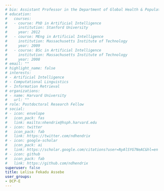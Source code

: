 ```yaml
---
# bio: Assistant Professor in the Department of Global Health & Population at Harvard University's T.H. Chan School of Public Health
# education:
#   courses:
#   - course: PhD in Artificial Intelligence
#     institution: Stanford University
#     year: 2012
#   - course: MEng in Artificial Intelligence
#     institution: Massachusetts Institute of Technology
#     year: 2009
#   - course: BSc in Artificial Intelligence
#     institution: Massachusetts Institute of Technology
#     year: 2008
# email: ""
# highlight_name: false
# interests:
# - Artificial Intelligence
# - Computational Linguistics
# - Information Retrieval
# organizations:
# - name: Harvard University
#   url: ""
# role: Postdoctoral Research Fellow
# social:
# - icon: envelope
#   icon_pack: fas
#   link: mailto:nhendrix@hsph.harvard.edu
# - icon: twitter
#   icon_pack: fab
#   link: https://twitter.com/ndhendrix
# - icon: google-scholar
#   icon_pack: ai
#   link: https://scholar.google.com/citations?user=NyAlSYG7NeAC&hl=en
# - icon: github
#   icon_pack: fab
#   link: https://github.com/ndhendrix
superuser: false
title: Lelisa Fekadu Assebe
user_groups:
- DCP-E
---
```

